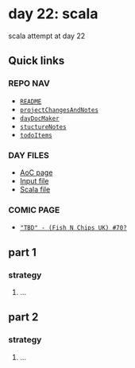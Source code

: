 # day 22: scala
scala attempt at day 22
## Quick links
### REPO NAV
* [`README`](./README.md)
* [`projectChangesAndNotes`](./projectChangesAndNotes.md)
* [`dayDocMaker`](./dayDocMaker.md)
* [`stuctureNotes`](./structureNotes.md)
* [`todoItems`](./todoItems.md)
### DAY FILES
* [AoC page](https://adventofcode.com/2023/day/22)
* [Input file](https://adventofcode.com/2023/day/22/input)
* [Scala file](../../src/main/scala/day22.scala)

### COMIC PAGE
* [`"TBD" - (Fish N Chips UK) #70?`](https://www.webtoons.com/en/creator/69q8f)

## part 1
### strategy
1. ...
## part 2
### strategy
1. ...
